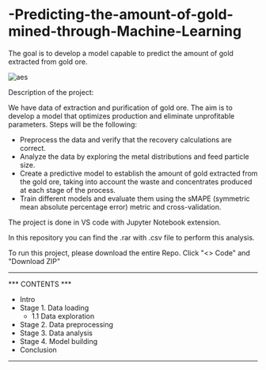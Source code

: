 # -Predicting-the-amount-of-gold-mined-through-Machine-Learning
The goal is to develop a model capable to predict the amount of gold extracted from gold ore.


![aes](https://github.com/Vincent-Ambrose/-Predicting-the-amount-of-gold-mined-through-Machine-Learning/assets/118930159/662056a0-5d3c-4e53-8664-b877e67c870f)


Description of the project:

We have data of extraction and purification of gold ore. The aim is to develop a model that optimizes production and eliminate unprofitable parameters. Steps will be the following:
- Preprocess the data and verify that the recovery calculations are correct.
- Analyze the data by exploring the metal distributions and feed particle size.
- Create a predictive model to establish the amount of gold extracted from the gold ore, taking into account the waste and concentrates produced at each stage of the process.
- Train different models and evaluate them using the sMAPE (symmetric mean absolute percentage error) metric and cross-validation.

The project is done in VS code with Jupyter Notebook extension.

In this repository you can find the .rar with .csv file to perform this analysis.
	  
To run this project, please download the entire Repo. Click "<> Code" and "Download ZIP"     

________________________________


*** CONTENTS ***

* Intro
* Stage 1. Data loading
    * 1.1 Data exploration
* Stage 2. Data preprocessing
* Stage 3. Data analysis
* Stage 4. Model building
* Conclusion

 ________________________________
